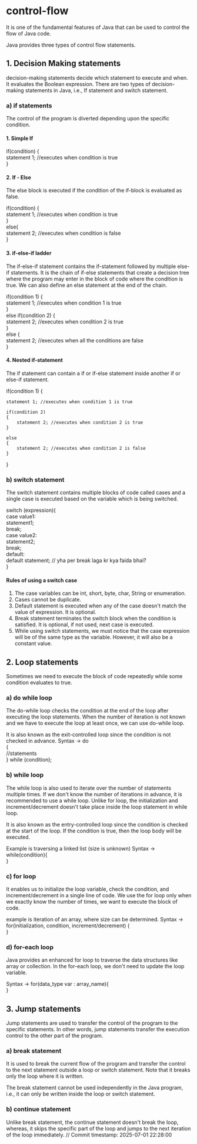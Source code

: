 # control-flow
It is one of the fundamental features of Java that can be used to control the flow of Java code.

Java provides three types of control flow statements.

## 1. Decision Making statements
decision-making statements decide which statement to execute and when.
It evaluates the Boolean expression.
There are two types of decision-making statements in Java, i.e., If statement and switch statement.

### a) if statements
The control of the program is diverted depending upon the specific condition.

#### 1. Simple If 
if(condition) {    
statement 1; //executes when condition is true   
} 

#### 2. If - Else
The else block is executed if the condition of the if-block is evaluated as false.

if(condition) {    
statement 1; //executes when condition is true   
}  
else{  
statement 2; //executes when condition is false   
}  

#### 3. if-else-if ladder
The if-else-if statement contains the if-statement followed by multiple else-if statements. 
It is the chain of if-else statements that create a decision tree where the program may enter in the block of code where the condition is true. We can also define an else statement at the end of the chain.

if(condition 1) {    
statement 1; //executes when condition 1 is true   
}  
else if(condition 2) {  
statement 2; //executes when condition 2 is true   
}  
else {  
statement 2; //executes when all the conditions are false   
}  

#### 4. Nested if-statement
The if statement can contain a if or if-else statement inside another if or else-if statement.

if(condition 1) {    

    statement 1; //executes when condition 1 is true   

    if(condition 2) 
    {  
        statement 2; //executes when condition 2 is true   
    }  

    else 
    {  
        statement 2; //executes when condition 2 is false   
    }  

}  


### b) switch statement
The switch statement contains multiple blocks of code called cases and a single case is executed based on the variable which is being switched.

switch (expression){  
    case value1:  
     statement1;  
     break;  
    case value2:  
     statement2;  
     break;  
    default:  
     default statement;
     // yha per break laga kr kya faida bhai?  
} 

#### Rules of using a switch case
1. The case variables can be int, short, byte, char, String or enumeration.
2. Cases cannot be duplicate.
3. Default statement is executed when any of the case doesn't match the value of expression. It is optional.
4. Break statement terminates the switch block when the condition is satisfied. It is optional, if not used, next case is executed.
5. While using switch statements, we must notice that the case expression will be of the same type as the variable. However, it will also be a constant value.

## 2. Loop statements
Sometimes we need to execute the block of code repeatedly while some condition evaluates to true.

### a) do while loop
The do-while loop checks the condition at the end of the loop after executing the loop statements. When the number of iteration is not known and we have to execute the loop at least once, we can use do-while loop.

It is also known as the exit-controlled loop since the condition is not checked in advance.
Syntax ->
do     
{    
    //statements    
} while (condition);    

### b) while loop
The while loop is also used to iterate over the number of statements multiple times.
If we don't know the number of iterations in advance, it is recommended to use a while loop.
Unlike for loop, the initialization and increment/decrement doesn't take place inside the loop statement in while loop.

It is also known as the entry-controlled loop since the condition is checked at the start of the loop. If the condition is true, then the loop body will be executed.

Example is traversing a linked list (size is unknown)
Syntax ->
while(condition){  
}

### c) for loop
It enables us to initialize the loop variable, check the condition, and increment/decrement in a single line of code.
We use the for loop only when we exactly know the number of times, we want to execute the block of code.

example is iteration of an array, where size can be determined.
Syntax ->
for(initialization, condition, increment/decrement) {    
}

### d) for-each loop
Java provides an enhanced for loop to traverse the data structures like array or collection. In the for-each loop, we don't need to update the loop variable.

Syntax ->
for(data_type var : array_name){    
}

## 3. Jump statements
Jump statements are used to transfer the control of the program to the specific statements. In other words, jump statements transfer the execution control to the other part of the program.

### a) break statement
It is used to break the current flow of the program and transfer the control to the next statement outside a loop or switch statement. 
Note that it breaks only the loop where it is written.

The break statement cannot be used independently in the Java program, i.e., it can only be written inside the loop or switch statement.

### b) continue statement
Unlike break statement, the continue statement doesn't break the loop, whereas, it skips the specific part of the loop and jumps to the next iteration of the loop immediately.
// Commit timestamp: 2025-07-01 22:28:00